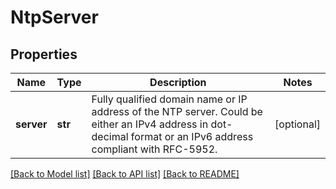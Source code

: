 # NtpServer

## Properties
Name | Type | Description | Notes
------------ | ------------- | ------------- | -------------
**server** | **str** | Fully qualified domain name or IP address of the NTP server. Could be either an IPv4 address in dot-decimal format or an IPv6 address compliant with RFC-5952.  | [optional] 

[[Back to Model list]](../README.md#documentation-for-models) [[Back to API list]](../README.md#documentation-for-api-endpoints) [[Back to README]](../README.md)


